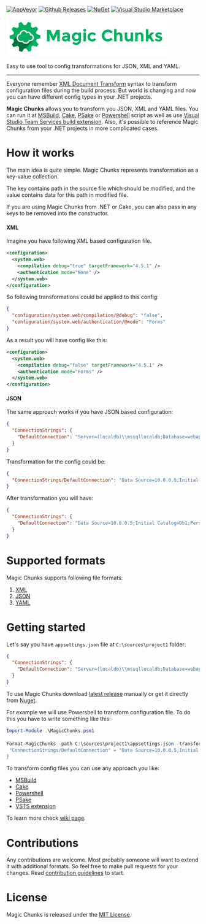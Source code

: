 [![AppVeyor](https://img.shields.io/appveyor/ci/sergeyzwezdin/magic-chunks/master.svg?maxAge=2592000)](https://ci.appveyor.com/project/sergeyzwezdin/magic-chunks) [![Github Releases](https://img.shields.io/github/downloads/sergeyzwezdin/magic-chunks/total.svg?maxAge=2592000)](https://github.com/sergeyzwezdin/magic-chunks/releases) [![NuGet](https://img.shields.io/nuget/v/MagicChunks.svg?maxAge=2592000)](https://www.nuget.org/packages/MagicChunks/) [![Visual Studio Marketplace](https://img.shields.io/badge/VS%20Marketplace-1.1.0-yellowgreen.svg)](https://marketplace.visualstudio.com/items?itemName=sergeyzwezdin.magic-chunks)

![Magic Chunks](assets/title.png)

Easy to use tool to config transformations for JSON, XML and YAML.

---

Everyone remember [XML Document Transform](https://msdn.microsoft.com/en-us/library/dd465326.aspx) syntax to transform configuration files during the build process. But world is changing and now you can have different config types in your .NET projects.

**Magic Chunks** allows you to transform you JSON, XML and YAML files. You can run it at [MSBuild](https://github.com/sergeyzwezdin/magic-chunks/wiki/MSBuild), [Cake](https://github.com/sergeyzwezdin/magic-chunks/wiki/Cake), [PSake](https://github.com/sergeyzwezdin/magic-chunks/wiki/PSake) or [Powershell](https://github.com/sergeyzwezdin/magic-chunks/wiki/Powershell) script as well as use [Visual Studio Team Services build extension](https://github.com/sergeyzwezdin/magic-chunks/wiki/Visual-Studio-Team-System-extension). Also, it's possible to reference Magic Chunks from your .NET projects in more complicated cases.

# How it works

The main idea is quite simple. Magic Chunks represents transformation as a key-value collection.

The key contains path in the source file which should be modified, and the value contains data for this path in modified file.

If you are using Magic Chunks from .NET or Cake, you can also pass in any keys to be removed into the constructor.

#### XML

Imagine you have following XML based configuration file.

```xml
<configuration>
  <system.web>
    <compilation debug="true" targetFramework="4.5.1" />
    <authentication mode="None" />
  </system.web>
</configuration>
```

So following transformations could be applied to this config:

```json
{
  "configuration/system.web/compilation/@debug": "false",
  "configuration/system.web/authentication/@mode": "Forms"
}
```

As a result you will have config like this:

```xml
<configuration>
  <system.web>
    <compilation debug="false" targetFramework="4.5.1" />
    <authentication mode="Forms" />
  </system.web>
</configuration>
```

#### JSON

The same approach works if you have JSON based configuration:

```json
{
  "ConnectionStrings": {
    "DefaultConnection": "Server=(localdb)\\mssqllocaldb;Database=webapp"
  }
}
```

Transformation for the config could be:

```json
{
  "ConnectionStrings/DefaultConnection": "Data Source=10.0.0.5;Initial Catalog=Db1;Persist Security Info=True"
}
```

After transformation you will have:

```json
{
  "ConnectionStrings": {
    "DefaultConnection": "Data Source=10.0.0.5;Initial Catalog=Db1;Persist Security Info=True"
  }
}
```

# Supported formats

Magic Chunks supports following file formats:

1. [XML](https://github.com/sergeyzwezdin/magic-chunks/wiki/XML)
2. [JSON](https://github.com/sergeyzwezdin/magic-chunks/wiki/JSON)
3. [YAML](https://github.com/sergeyzwezdin/magic-chunks/wiki/YAML)

# Getting started

Let's say you have `appsettings.json` file at `C:\sources\project1` folder:

```json
{
  "ConnectionStrings": {
    "DefaultConnection": "Server=(localdb)\\mssqllocaldb;Database=webapp"
  }
}
```

To use Magic Chunks download [latest release](https://github.com/sergeyzwezdin/magic-chunks/releases) manually or get it directly from [Nuget](http://nuget.org).

For example we will use Powershell to transform configuration file. To do this you have to write something like this: 

```powershell
Import-Module .\MagicChunks.psm1

Format-MagicChunks -path C:\sources\project1\appsettings.json -transformations @{
 "ConnectionStrings/DefaultConnection" = "Data Source=10.0.0.5;Initial Catalog=Db1;Persist Security Info=True"
}
```

To transform config files you can use any approach you like:

 - [MSBuild](https://github.com/sergeyzwezdin/magic-chunks/wiki/MSBuild)
 - [Cake](https://github.com/sergeyzwezdin/magic-chunks/wiki/Cake)
 - [Powershell](https://github.com/sergeyzwezdin/magic-chunks/wiki/Powershell)
 - [PSake](https://github.com/sergeyzwezdin/magic-chunks/wiki/PSake)
 - [VSTS extension](https://github.com/sergeyzwezdin/magic-chunks/wiki/Visual-Studio-Team-System-extension)

To learn more check [wiki page](https://github.com/sergeyzwezdin/magic-chunks/wiki).

# Contributions

Any contributions are welcome. Most probably someone will want to extend it with additional formats. So feel free to make pull requests for your changes. Read [contribution guidelines](https://github.com/sergeyzwezdin/magic-chunks/wiki/Contribution-guidelines) to start.

# License

Magic Chunks is released under the [MIT License](https://github.com/sergeyzwezdin/magic-chunks/blob/master/LICENSE).